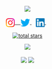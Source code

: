 <p align="center">
    <a href="https://github.com/DenverCoder1/readme-typing-svg">
    <img src="https://readme-typing-svg.herokuapp.com/?lines=Hello%20World!;I'm%20Menath%20Baddegama;Passionate%20iOS%20Developer;Open-Source%20Enthusiast;&font=Fira%20Code&center=true&width=440&height=45&color=3b56d1&vCenter=true&size=28">
    </a>
</p>

<p align="center">
<a href="https://www.instagram.com/_itzmenaa_" target="_blank">
    <img align="center" alt="Menath | Instagram" width="24px" src="https://github.com/mb-44/mb-44/blob/main/src/instagram.svg"
</a> &nbsp;&nbsp;
<a href="https://twitter.com/itsmenathbadde" target="_blank">
    <img align="center" alt="Menath | Twitter" width="26px" src="https://github.com/dilumdesilva/dilumdesilva/blob/main/src/twitter.svg">
</a> &nbsp;&nbsp;
<a href="https://www.linkedin.com/in/dilumdesilva/" target="_blank">
  <img align="center" alt="Menath | Linkedin" width="24px" src="https://github.com/dilumdesilva/dilumdesilva/blob/main/src/linkedin.svg" />
</a> &nbsp;&nbsp;

</p>

<p align="center">
    <a href="https://github.com/dilumdesilva?tab=repositories&sort=stargazers">
        <img alt="total stars" title="Total stars on github">
    </a>
</p>



<!--chart secion I have earned-->
<p align="center">
<img src="https://activity-graph.herokuapp.com/graph?username=mb-44&theme=dracula&bg_color=00000000&color=878787&line=4c8ed9&point=00000000&area=true&hide_border=true"><br><br>

<img width="370px" src="https://github-readme-stats.vercel.app/api?username=mb-44&custom_title=Menath+'s+Github+Stats&show_icons=true&hide_border=true&count_private=true&bg_color=00000000&title_color=58a6fe&text_color=878787&icon_color=58a6fe&cache_seconds=1800" />

<img width="370px" src="https://github-readme-streak-stats.herokuapp.com/?user=mb-44&background=00000000&hide_border=true&stroke=878787&ring=4c8ed9&fire=4c8ed9&currStreakNum=878787&sideNums=878787&currStreakLabel=878787&sideLabels=878787&dates=878787" />
</p>












